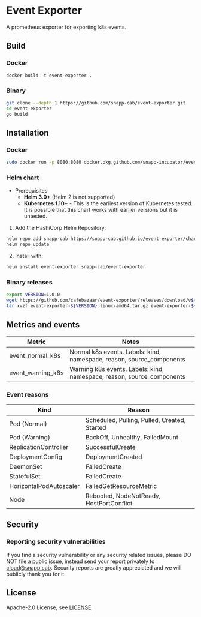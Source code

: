 # Event Exporter

A prometheus exporter for exporting k8s events.



## Build

### Docker

`docker build -t event-exporter .`


### Binary

```bash
git clone --depth 1 https://github.com/snapp-cab/event-exporter.git
cd event-exporter
go build
```

## Installation


### Docker


```bash
sudo docker run -p 8080:8080 docker.pkg.github.com/snapp-incubator/event-exporter/image:latest
```

### Helm chart

* Prerequisites
  * **Helm 3.0+** (Helm 2 is not supported)
  * **Kubernetes 1.10+** - This is the earliest version of Kubernetes tested.
    It is possible that this chart works with earlier versions but it is
    untested.


1. Add the HashiCorp Helm Repository:

```bash
helm repo add snapp-cab https://snapp-cab.github.io/event-exporter/charts
helm repo update
```

2. Install with:

```bash
helm install event-exporter snapp-cab/event-exporter
```

### Binary releases

```bash
export VERSION=1.0.0
wget https://github.com/cafebazaar/event-exporter/releases/download/v${VERSION}/event-exporter-${VERSION}.linux-amd64.tar.gz
tar xvzf event-exporter-${VERSION}.linux-amd64.tar.gz event-exporter-${VERSION}.linux-amd64/event-exporter
```

## Metrics and events


| Metric                                          | Notes
|-------------------------------------------------|------------------------------------
| event_normal_k8s   | Normal k8s events. Labels: kind, namespace, reason, source_components
| event_warning_k8s  | Warning k8s events. Labels: kind, namespace, reason, source_components


### Event reasons

| Kind                                            | Reason
|-------------------------------------------------|------------------------------------
| Pod (Normal)            | Scheduled, Pulling, Pulled, Created, Started
| Pod (Warning)           | BackOff, Unhealthy, FailedMount
| ReplicationController   | SuccessfulCreate
| DeploymentConfig        | DeploymentCreated
| DaemonSet               | FailedCreate
| StatefulSet             | FailedCreate
| HorizontalPodAutoscaler | FailedGetResourceMetric
| Node                    | Rebooted, NodeNotReady, HostPortConflict
## Security

### Reporting security vulnerabilities

If you find a security vulnerability or any security related issues, please DO NOT file a public issue, instead send your report privately to cloud@snapp.cab. Security reports are greatly appreciated and we will publicly thank you for it.

## License

Apache-2.0 License, see [LICENSE](LICENSE).
